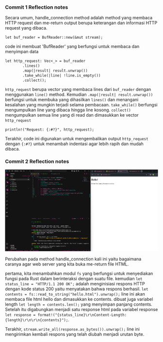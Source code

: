 ### Commit 1 Reflection notes

Secara umum, handle_connection method adalah method yang membaca HTTP request dan me-return output berupa keterangan dan informasi HTTP request yang dibaca.
```
let buf_reader = BufReader::new(&mut stream);
```
code ini membuat 'BufReader' yang berfungsi untuk membaca dan menyimpan data
```
let http_request: Vec<_> = buf_reader
        .lines()
        .map(|result| result.unwrap())
        .take_while(|line| !line.is_empty())
        .collect();
```
`http_request` berupa vector yang membaca lines dari `buf_reader` dengan menggunakan `line()` method. Kemudian `.map(|result| result.unwrap())` berfungsi untuk membuka yang dihasilkan `lines()` dan menangani kesalahan yang mungkin terjadi selama pembacaan.
`take_while()` berfungsi mengumpulkan line yang dibaca hingga line kosong. `collect()` mengumpulkan semua line yang di read dan dimasukkan ke vector `http_request`
```
println!("Request: {:#?}", http_request);
```
Terakhir, code ini digunakan untuk mengembalikan output `http_request` dengan `{:#?}` untuk menambah indentasi agar lebih rapih dan mudah dibaca.


### Commit 2 Reflection notes
![Commit 2 screen capture](/assets/images/hello_rust.png)

Perubahan pada method handle_connection kali ini yaitu bagaimana caranya agar web server yang kita buka me-return file HTML.

pertama, kita menambahkan modul `fs` yang berfungsi untuk menyediakan fungsi pada Rust dalam berinteraksi dengan suatu file.
kemudian `let status_line = "HTTP/1.1 200 OK";` adalah menginisiasi respons HTTP dengan kode status 200 yaitu menyatakan bahwa respons berhasil.
`let contents = fs::read_to_string("hello.html").unwrap();` line ini akan membaca file html hello dan dimasukkan ke contents. dibuat juga variabel length `let length = contents.len();` yang menyimpan panjang contents. Setelah itu digabungkan menjadi satu response html pada variabel response `let response = format!("{status_line}\r\nContent-Length:{length}\r\n\r\n{contents}");`.

Terakhir, `stream.write_all(response.as_bytes()).unwrap();` line ini mengirimkan kembali respons yang telah diubah menjadi urutan byte.